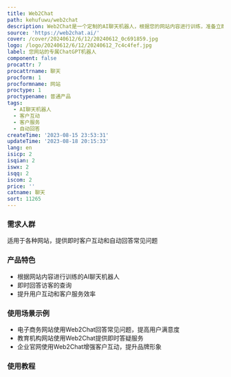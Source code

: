 ```yaml
---
title: Web2Chat
path: kehufuwu/web2chat
description: Web2Chat是一个定制的AI聊天机器人，根据您的网站内容进行训练，准备立即回答访客的查询。增强您的用户互动，轻松提升客户服务效率。
source: 'https://web2chat.ai/'
cover: /cover/20240612/6/12/20240612_0c691859.jpg
logo: /logo/20240612/6/12/20240612_7c4c4fef.jpg
label: 您网站的专属ChatGPT机器人
component: false
procattr: 7
procattrname: 聊天
procform: 1
procformname: 网站
proctype: 1
proctypename: 普通产品
tags:
  - AI聊天机器人
  - 客户互动
  - 客户服务
  - 自动回答
createTime: '2023-08-15 23:53:31'
updateTime: '2023-08-18 20:15:33'
lang: en
isicp: 2
isqian: 2
iswx: 2
isqq: 2
iscom: 2
price: ''
catname: 聊天
sort: 11265
---
```




### 需求人群
适用于各种网站，提供即时客户互动和自动回答常见问题

### 产品特色
- 根据网站内容进行训练的AI聊天机器人
- 即时回答访客的查询
- 提升用户互动和客户服务效率

### 使用场景示例
- 电子商务网站使用Web2Chat回答常见问题，提高用户满意度
- 教育机构网站使用Web2Chat提供即时答疑服务
- 企业官网使用Web2Chat增强客户互动，提升品牌形象

### 使用教程


  
